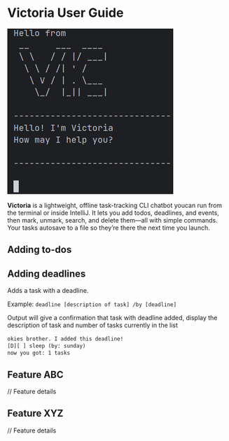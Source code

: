 # Victoria User Guide


![screenshot of product ](/docs/image/screenshot.png)


**Victoria** is a lightweight, offline task-tracking CLI chatbot youcan run from the terminal or inside IntelliJ.
It lets you add todos, deadlines, and events, then mark, unmark, search, and delete them—all with simple commands. 
Your tasks autosave to a file so they’re there the next time you launch.

## Adding to-dos


## Adding deadlines

Adds a task with a deadline.

Example: `deadline [description of task] /by [deadline]`

Output will give a confirmation that task with deadline added, display the description of task
and number of tasks currently in the list 

```
okies brother. I added this deadline!
[D][ ] sleep (by: sunday)
now you got: 1 tasks
```

## Feature ABC

// Feature details


## Feature XYZ

// Feature details
